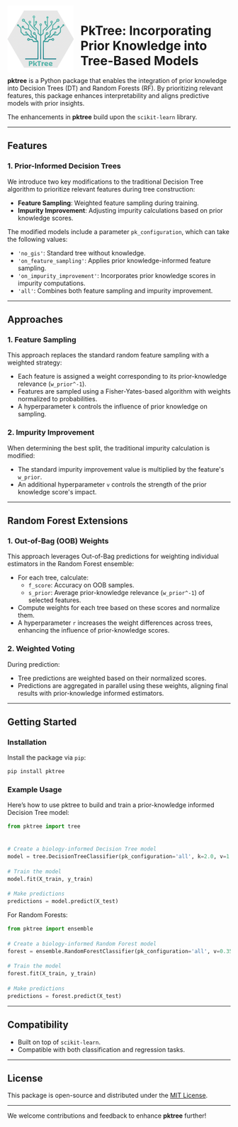 <img src="logo.png" alt="Logo" width="150" align="left" style="margin-right: 15px;">  

# PkTree: Incorporating Prior Knowledge into Tree-Based Models  

**pktree** is a Python package that enables the integration of prior knowledge into Decision Trees (DT) and Random Forests (RF). By prioritizing relevant features, this package enhances interpretability and aligns predictive models with prior insights.  

The enhancements in **pktree** build upon the `scikit-learn` library.

---

## **Features**  

### 1. **Prior-Informed Decision Trees**  
We introduce two key modifications to the traditional Decision Tree algorithm to prioritize relevant features during tree construction:  
- **Feature Sampling**: Weighted feature sampling during training.  
- **Impurity Improvement**: Adjusting impurity calculations based on prior knowledge scores.  

The modified models include a parameter `pk_configuration`, which can take the following values:  
- `'no_gis'`: Standard tree without knowledge.  
- `'on_feature_sampling'`: Applies prior knowledge-informed feature sampling.  
- `'on_impurity_improvement'`: Incorporates prior knowledge scores in impurity computations.  
- `'all'`: Combines both feature sampling and impurity improvement.  

---

## **Approaches**  

### **1. Feature Sampling**  
This approach replaces the standard random feature sampling with a weighted strategy:  
- Each feature is assigned a weight corresponding to its prior-knowledge relevance (`w_prior^-1`).  
- Features are sampled using a Fisher-Yates-based algorithm with weights normalized to probabilities.  
- A hyperparameter `k` controls the influence of prior knowledge on sampling.  

### **2. Impurity Improvement**  
When determining the best split, the traditional impurity calculation is modified:  
- The standard impurity improvement value is multiplied by the feature's `w_prior`.  
- An additional hyperparameter `v` controls the strength of the prior knowledge score's impact.  

---

## **Random Forest Extensions**  

### **1. Out-of-Bag (OOB) Weights**  
This approach leverages Out-of-Bag predictions for weighting individual estimators in the Random Forest ensemble:  
- For each tree, calculate:
  - `f_score`: Accuracy on OOB samples.  
  - `s_prior`: Average prior-knowledge relevance (`w_prior^-1`) of selected features.  
- Compute weights for each tree based on these scores and normalize them.  
- A hyperparameter `r` increases the weight differences across trees, enhancing the influence of prior-knowledge scores. 

### **2. Weighted Voting**  
During prediction:  
- Tree predictions are weighted based on their normalized scores.  
- Predictions are aggregated in parallel using these weights, aligning final results with prior-knowledge informed estimators.  

---

## **Getting Started**  

### **Installation**  
Install the package via `pip`:  
```bash
pip install pktree
```

### **Example Usage**  
Here’s how to use pktree to build and train a prior-knowledge informed Decision Tree model:  
```python
from pktree import tree


# Create a biology-informed Decision Tree model
model = tree.DecisionTreeClassifier(pk_configuration='all', k=2.0, v=1.0)

# Train the model
model.fit(X_train, y_train)

# Make predictions
predictions = model.predict(X_test)
```

For Random Forests:  
```python
from pktree import ensemble

# Create a biology-informed Random Forest model
forest = ensemble.RandomForestClassifier(pk_configuration='all', v=0.35)

# Train the model
forest.fit(X_train, y_train)

# Make predictions
predictions = forest.predict(X_test)
```

---

## **Compatibility**  
- Built on top of `scikit-learn`.  
- Compatible with both classification and regression tasks.  

---

## **License**  
This package is open-source and distributed under the [MIT License](LICENSE).  

--- 

We welcome contributions and feedback to enhance **pktree** further! 